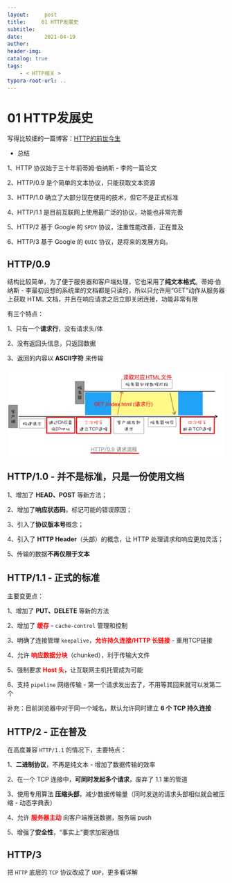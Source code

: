 ```yaml
---
layout:     post
title:     01 HTTP发展史
subtitle:  
date:       2021-04-19
author:     
header-img: 
catalog: true
tags:
    - < HTTP相关 >
typora-root-url: ..
---
```


# 01 HTTP发展史

写得比较细的一篇博客：[HTTP的前世今生](https://coolshell.cn/articles/19840.html)

- 总结

1、HTTP 协议始于三十年前蒂姆·伯纳斯 - 李的一篇论文

2、HTTP/0.9 是个简单的文本协议，只能获取文本资源

3、HTTP/1.0 确立了大部分现在使用的技术，但它不是正式标准

4、HTTP/1.1 是目前互联网上使用最广泛的协议，功能也非常完善

5、HTTP/2 基于 Google 的 `SPDY` 协议，注重性能改善，正在普及

6、HTTP/3 基于 Google 的 `QUIC` 协议，是将来的发展方向。

## HTTP/0.9
结构比较简单，为了便于服务器和客户端处理，它也采用了**纯文本格式**。蒂姆·伯纳斯 - 李最初设想的系统里的文档都是只读的，所以只允许用“GET”动作从服务器上获取 HTML 文档，并且在响应请求之后立即关闭连接，功能非常有限

有三个特点：

1、只有一个**请求行**，没有请求头/体

2、没有返回头信息，只返回数据

3、返回的内容以 **ASCII字符** 来传输

<img src="/../img/assets_2019/image-20210506174306712.png" alt="image-20210506174306712" style="zoom:80%;" />

## HTTP/1.0 - 并不是标准，只是一份使用文档
1、增加了 **HEAD、POST** 等新方法；

2、增加了**响应状态码**，标记可能的错误原因；

3、引入了**协议版本号**概念；

4、引入了 **HTTP Header**（头部）的概念，让 HTTP 处理请求和响应更加灵活；

5、传输的数据**不再仅限于文本**

## HTTP/1.1 -  正式的标准
主要变更点：

1、增加了 **PUT、DELETE** 等新的方法

2、增加了 **<span style="color:red">缓存</span>** - `cache-control` 管理和控制

3、明确了连接管理 `keepalive`，**<span style="color:red">允许持久连接/HTTP 长链接</span>** - 重用TCP链接

4、允许 **<span style="color:red">响应数据分块</span>**（chunked），利于传输大文件

5、强制要求 **<span style="color:red">Host 头</span>**，让互联网主机托管成为可能

6、支持 `pipeline` 网络传输 - 第一个请求发出去了，不用等其回来就可以发第二个

补充：目前浏览器中对于同一个域名，默认允许同时建立 **6 个 TCP 持久连接**

## HTTP/2 - 正在普及
在高度兼容 `HTTP/1.1` 的情况下，主要特点：

1、**二进制协议**，不再是纯文本 - 增加了数据传输的效率

2、在一个 TCP 连接中，**可同时发起多个请求**，废弃了 1.1 里的管道

3、使用专用算法 **压缩头部**，减少数据传输量（同时发送的请求头部相似就会被压缩 - 动态字典表）

4、允许 **<span style="color:red">服务器主动</span>** 向客户端推送数据，服务端 push

5、增强了**安全性**，“事实上”要求加密通信

## HTTP/3

把 `HTTP` 底层的 `TCP` 协议改成了 `UDP`，更多看详解

